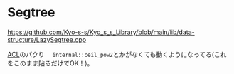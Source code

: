 # Segtree
https://github.com/Kyo-s-s/Kyo_s_s_Library/blob/main/lib/data-structure/LazySegtree.cpp

[ACL](https://atcoder.github.io/ac-library/document_ja/lazysegtree.html)のパクり　
`internal::ceil_pow2`とかがなくても動くようになってる(これをこのまま貼るだけでOK！)。